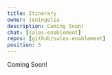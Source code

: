 ```yaml
---
title: Itinerary
owner: jeningolia
description: Coming Soon!
chat: [sales-enablement]
repos: [github/sales-enablement]
position: 5
---
```


Coming Soon!
